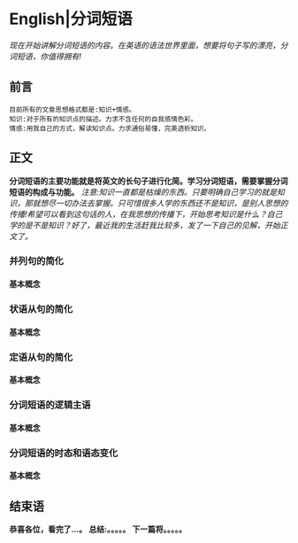 # English|分词短语
*现在开始讲解分词短语的内容。在英语的语法世界里面，想要将句子写的漂亮，分词短语，你值得拥有!*

## 前言
    目前所有的文章思想格式都是:知识+情感。
    知识:对于所有的知识点的描述。力求不含任何的自我感情色彩。
    情感:用我自己的方式，解读知识点。力求通俗易懂，完美透析知识。

## 正文
**分词短语的主要功能就是将英文的长句子进行化简。学习分词短语，需要掌握分词短语的构成与功能。**
*注意:知识一直都是枯燥的东西。只要明确自己学习的就是知识，那就想尽一切办法去掌握。只可惜很多人学的东西还不是知识，是别人思想的传播!希望可以看到这句话的人，在我思想的传播下，开始思考知识是什么？自己学的是不是知识？好了，最近我的生活赶我比较多，发了一下自己的见解，开始正文了。*

### 并列句的简化
#### 基本概念




### 状语从句的简化
#### 基本概念


### 定语从句的简化
#### 基本概念


### 分词短语的逻辑主语
#### 基本概念


### 分词短语的时态和语态变化
#### 基本概念



## 结束语
 **恭喜各位，看完了...。**
**总结:。。。。。**
**下一篇将。。。。。**








